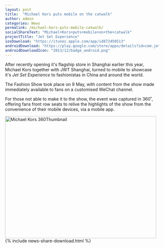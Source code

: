 ```yaml
---
layout: post
title:  "Michael Kors puts mobile on the catwalk"
author: admin
categories: News
permalink: /michael-kors-puts-mobile-catwalk/
socialShareText: "Michael+Kors+puts+mobile+on+the+catwalk"
projectTitle: "Jet Set Experience"
iosDownload: "https://itunes.apple.com/app/id872450513"
androidDownload: "https://play.google.com/store/apps/details?id=com.jetset.michaelkors"
androidDownloadIcon: "2013/12/badge_android.png"
---
```

After recently opening it's flagship store in Shanghai earlier this year, Michael Kors together with JWT Shanghai, turned to mobile to showcase it's _Jet Set Experience_ to fashionistas in China and around the world.

The Fashion Show took place on 9 May, with content from the show made immediately available to fans on a customised WeChat channel.

For those not able to make it to the show, the event was captured in 360˚, offering fans front row seats to relive the highlights of the show from the convenience of their mobile devices, via a mobile app.

<img alt="Michael Kors 360Thumbnail" src="{{ site.assetsurl }}2014/05/Michael-Kors-360Thumbnail.jpg" width="495" height="400">
<!--more-->
{% include news-share-download.html %}
